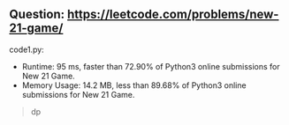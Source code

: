 ## Question: https://leetcode.com/problems/new-21-game/

code1.py:
* Runtime: 95 ms, faster than 72.90% of Python3 online submissions for New 21 Game.
* Memory Usage: 14.2 MB, less than 89.68% of Python3 online submissions for New 21 Game.
> dp